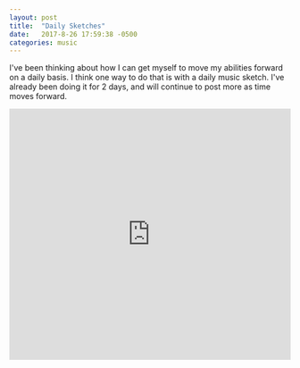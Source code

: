 ```yaml
---
layout: post
title:  "Daily Sketches"
date:   2017-8-26 17:59:38 -0500
categories: music
---
```


I've been thinking about how I can get myself to move my abilities forward on a daily basis. I think one way to do that is with a daily music sketch. I've already been doing it for 2 days, and will continue to post more as time moves forward.

<iframe width="100%" height="450" scrolling="no" frameborder="no" src="https://w.soundcloud.com/player/?url=https%3A//api.soundcloud.com/playlists/348229208&amp;color=00cc11&amp;auto_play=false&amp;hide_related=false&amp;show_comments=true&amp;show_user=true&amp;show_reposts=false"></iframe>
